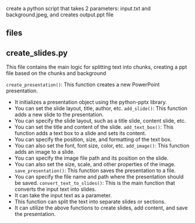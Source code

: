 create a python script that takes 2 parameters: input.txt and background.jpeg, and creates output.ppt file

## files

## create_slides.py

This file contains the main logic for splitting text into chunks, creating a ppt file based
on the chunks and background

`create_presentation()`: This function creates a new PowerPoint presentation.
- It initializes a presentation object using the python-pptx library.
- You can set the slide layout, title, author, etc.
`add_slide()`: This function adds a new slide to the presentation.
- You can specify the slide layout, such as a title slide, content slide, etc.
- You can set the title and content of the slide.
`add_text_box()`: This function adds a text box to a slide and sets its content.
- You can specify the position, size, and formatting of the text box.
- You can also set the font, font size, color, etc.
`add_image()`: This function adds an image to a slide.
- You can specify the image file path and its position on the slide.
- You can also set the size, scale, and other properties of the image.
`save_presentation()`: This function saves the presentation to a file.
- You can specify the file name and path where the presentation should be saved.
`convert_text_to_slides()`: This is the main function that converts the input text into slides.
- It can take the input text as a parameter.
- This function can split the text into separate slides or sections.
- It can utilize the above functions to create slides, add content, and save the presentation.
